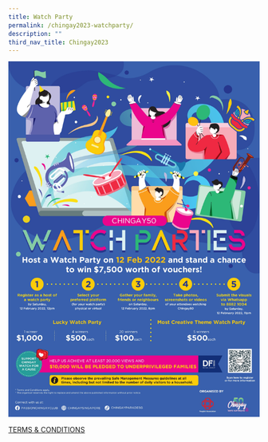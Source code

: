 ```yaml
---
title: Watch Party
permalink: /chingay2023-watchparty/
description: ""
third_nav_title: Chingay2023
---
```

![watch party](/images/whats-on/watch-party.jpg)

<!--for future use - to incude once info guide is ready

For more details, check out the watch party info guide [here](/files/whats-on/chingay50-watch-party-info-kit-(as-at-14-jan-2021).pdf)!

-->

[TERMS & CONDITIONS](/files/whats-on/Chingay%202023%20Watch%20Party%20-%20Terms%20and%20Conditions.pdf)